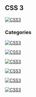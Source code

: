 ## CSS 3
[![CSS3](https://img.shields.io/badge/CSS3-196FB4?style=for-the-badge&logo=CSS3&logoColor=white&labelColor=101010)](https://github.com/Alberto-mt/HTML5_CSS3/blob/main/Apuntes/CSS3/index.md)

### Categories
[![CSS3](https://img.shields.io/badge/Metodologias_de_escritura-447ac0?style=for-the-badge&logo=CSS3&logoColor=white&labelColor=101010)](https://github.com/Alberto-mt/HTML5_CSS3/blob/main/Apuntes/CSS3/categories/Metodologias_de_escritura.md)

[![CSS3](https://img.shields.io/badge/Selectores-c044b8?style=for-the-badge&logo=CSS3&logoColor=white&labelColor=101010)](https://github.com/Alberto-mt/HTML5_CSS3/blob/main/Apuntes/CSS3/categories/Selectores.md)

[![CSS3](https://img.shields.io/badge/Pseudoclases_y_Pseudoelementos-c08a44?style=for-the-badge&logo=CSS3&logoColor=white&labelColor=101010)](https://github.com/Alberto-mt/HTML5_CSS3/blob/main/Apuntes/CSS3/categories/Pseudoclases_y_Pseudoelementos.md)

[![CSS3](https://img.shields.io/badge/Variables-44c04c?style=for-the-badge&logo=CSS3&logoColor=white&labelColor=101010)](https://github.com/Alberto-mt/HTML5_CSS3/blob/main/Apuntes/CSS3/categories/Variables.md)

[![CSS3](https://img.shields.io/badge/Fondo-447ac0?style=for-the-badge&logo=CSS3&logoColor=white&labelColor=101010)](https://github.com/Alberto-mt/HTML5_CSS3/blob/main/Apuntes/CSS3/categories/Fondo.md)
<!--
[![CSS3](https://img.shields.io/badge/*-c044b8?style=for-the-badge&logo=CSS3&logoColor=white&labelColor=101010)]()

[![CSS3](https://img.shields.io/badge/*-c08a44?style=for-the-badge&logo=CSS3&logoColor=white&labelColor=101010)]()

[![CSS3](https://img.shields.io/badge/*-44c04c?style=for-the-badge&logo=CSS3&logoColor=white&labelColor=101010)]()
-->
[![CSS3](https://img.shields.io/badge/CSS3-196FB4?style=for-the-badge&label=&#9650;&logoColor=white&labelColor=101010)](https://github.com/Alberto-mt/HTML5_CSS3/blob/main/Apuntes/CSS3/index.md)
